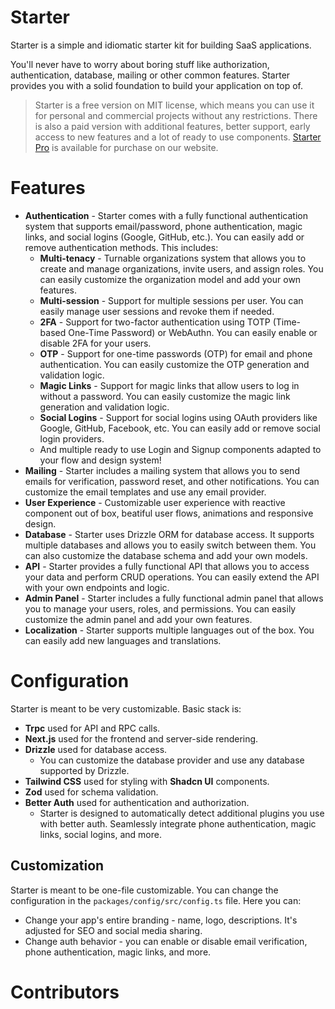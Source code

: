 # Starter

Starter is a simple and idiomatic starter kit for building SaaS applications.

You'll never have to worry about boring stuff like authorization, authentication, database, mailing or other common features. Starter provides you with a solid foundation to build your application on top of.

> Starter is a free version on MIT license, which means you can use it for personal and commercial projects without any restrictions.
> There is also a paid version with additional features, better support, early access to new features and a lot of ready to use components. [Starter Pro](https://starter.harvide.com/pro) is available for purchase on our website.

# Features

- **Authentication** - Starter comes with a fully functional authentication system that supports email/password, phone authentication, magic links, and social logins (Google, GitHub, etc.). You can easily add or remove authentication methods. This includes:
  - **Multi-tenacy** - Turnable organizations system that allows you to create and manage organizations, invite users, and assign roles. You can easily customize the organization model and add your own features.
  - **Multi-session** - Support for multiple sessions per user. You can easily manage user sessions and revoke them if needed.
  - **2FA** - Support for two-factor authentication using TOTP (Time-based One-Time Password) or WebAuthn. You can easily enable or disable 2FA for your users.
  - **OTP** - Support for one-time passwords (OTP) for email and phone authentication. You can easily customize the OTP generation and validation logic.
  - **Magic Links** - Support for magic links that allow users to log in without a password. You can easily customize the magic link generation and validation logic.
  - **Social Logins** - Support for social logins using OAuth providers like Google, GitHub, Facebook, etc. You can easily add or remove social login providers.
  - And multiple ready to use Login and Signup components adapted to your flow and design system!
- **Mailing** - Starter includes a mailing system that allows you to send emails for verification, password reset, and other notifications. You can customize the email templates and use any email provider.
- **User Experience** - Customizable user experience with reactive component out of box, beatiful user flows, animations and responsive design.
- **Database** - Starter uses Drizzle ORM for database access. It supports multiple databases and allows you to easily switch between them. You can also customize the database schema and add your own models.
- **API** - Starter provides a fully functional API that allows you to access your data and perform CRUD operations. You can easily extend the API with your own endpoints and logic.
- **Admin Panel** - Starter includes a fully functional admin panel that allows you to manage your users, roles, and permissions. You can easily customize the admin panel and add your own features.
- **Localization** - Starter supports multiple languages out of the box. You can easily add new languages and translations.

# Configuration

Starter is meant to be very customizable. Basic stack is:
- **Trpc** used for API and RPC calls.
- **Next.js** used for the frontend and server-side rendering.
- **Drizzle** used for database access.
  * You can customize the database provider and use any database supported by Drizzle.
- **Tailwind CSS** used for styling with **Shadcn UI** components.
- **Zod** used for schema validation.
- **Better Auth** used for authentication and authorization.
  * Starter is designed to automatically detect additional plugins you use with better auth. Seamlessly integrate phone authentication, magic links, social logins, and more.

## Customization
Starter is meant to be one-file customizable. You can change the configuration in the `packages/config/src/config.ts` file. Here you can:
- Change your app's entire branding - name, logo, descriptions. It's adjusted for SEO and social media sharing.
- Change auth behavior - you can enable or disable email verification, phone authentication, magic links, and more.


# Contributors

